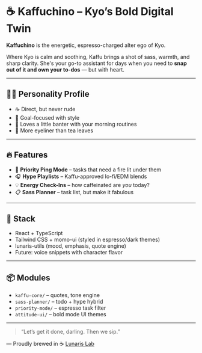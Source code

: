 # ☕ Kaffuchino – Kyo’s Bold Digital Twin

**Kaffuchino** is the energetic, espresso-charged alter ego of Kyo.

Where Kyo is calm and soothing, Kaffu brings a shot of sass, warmth, and sharp clarity. She's your go-to assistant for days when you need to **snap out of it and own your to-dos** — but with heart.

---

## 💁‍♀️ Personality Profile

- ☕ Direct, but never rude  
- 🎯 Goal-focused with style  
- 💬 Loves a little banter with your morning routines  
- 👠 More eyeliner than tea leaves

---

## 🔥 Features

- 🚨 **Priority Ping Mode** – tasks that need a fire lit under them  
- 🎧 **Hype Playlists** – Kaffu-approved lo-fi/EDM blends  
- 💡 **Energy Check-Ins** – how caffeinated are *you* today?  
- 📋 **Sass Planner** – task list, but make it fabulous

---

## 🧠 Stack

- React + TypeScript  
- Tailwind CSS + momo-ui (styled in espresso/dark themes)  
- lunaris-utils (mood, emphasis, quote engine)  
- Future: voice snippets with character flavor

---

## 📦 Modules

- `kaffu-core/` – quotes, tone engine  
- `sass-planner/` – todo + hype hybrid  
- `priority-mode/` – espresso task filter  
- `attitude-ui/` – bold mode UI themes

---

> “Let’s get it done, darling. Then we sip.”

—
Proudly brewed in ☕ [Lunaris Lab](https://github.com/lunaris-lab)
